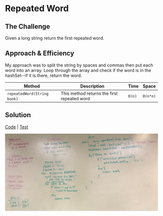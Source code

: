 # Repeated Word
## The Challenge
Given a long string return the first repeated word.

## Approach & Efficiency
My approach was to split the string by spaces and commas then put each word into an array. Loop through the array and check if the word is in the hashSet--if it is there, return the word.

Method | Description | Time | Space
---- | ---- | ---- | ----
`repeatedWord(String book)` | This method returns the first repeated word | `O(n)` | `O(n*n)`

## Solution
[Code](../src/main/java/hashTable/repeatedWord) | [Test](../src/test/java/hashTable/repeatedWord)

![White Board Image of Repeated Word](../assets/hashtable_repeated_word.JPG)
